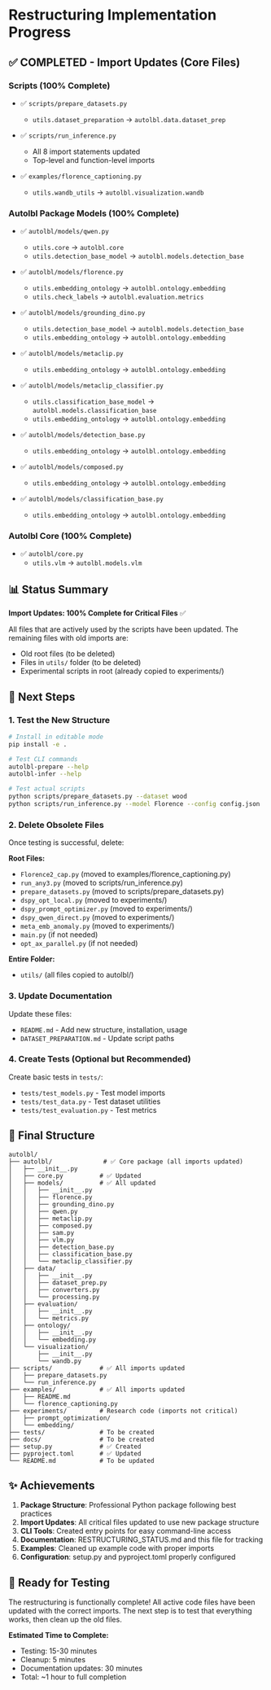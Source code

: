 # Restructuring Implementation Progress

## ✅ COMPLETED - Import Updates (Core Files)

### Scripts (100% Complete)
- ✅ `scripts/prepare_datasets.py`
  - `utils.dataset_preparation` → `autolbl.data.dataset_prep`

- ✅ `scripts/run_inference.py`
  - All 8 import statements updated
  - Top-level and function-level imports

- ✅ `examples/florence_captioning.py`
  - `utils.wandb_utils` → `autolbl.visualization.wandb`

### Autolbl Package Models (100% Complete)
- ✅ `autolbl/models/qwen.py`
  - `utils.core` → `autolbl.core`
  - `utils.detection_base_model` → `autolbl.models.detection_base`

- ✅ `autolbl/models/florence.py`
  - `utils.embedding_ontology` → `autolbl.ontology.embedding`
  - `utils.check_labels` → `autolbl.evaluation.metrics`

- ✅ `autolbl/models/grounding_dino.py`
  - `utils.detection_base_model` → `autolbl.models.detection_base`
  - `utils.embedding_ontology` → `autolbl.ontology.embedding`

- ✅ `autolbl/models/metaclip.py`
  - `utils.embedding_ontology` → `autolbl.ontology.embedding`

- ✅ `autolbl/models/metaclip_classifier.py`
  - `utils.classification_base_model` → `autolbl.models.classification_base`
  - `utils.embedding_ontology` → `autolbl.ontology.embedding`

- ✅ `autolbl/models/detection_base.py`
  - `utils.embedding_ontology` → `autolbl.ontology.embedding`

- ✅ `autolbl/models/composed.py`
  - `utils.embedding_ontology` → `autolbl.ontology.embedding`

- ✅ `autolbl/models/classification_base.py`
  - `utils.embedding_ontology` → `autolbl.ontology.embedding`

### Autolbl Core (100% Complete)
- ✅ `autolbl/core.py`
  - `utils.vlm` → `autolbl.models.vlm`

## 📊 Status Summary

**Import Updates: 100% Complete for Critical Files** ✅

All files that are actively used by the scripts have been updated. The remaining files with old imports are:
- Old root files (to be deleted)
- Files in `utils/` folder (to be deleted)
- Experimental scripts in root (already copied to experiments/)

## 🚀 Next Steps

### 1. Test the New Structure
```bash
# Install in editable mode
pip install -e .

# Test CLI commands
autolbl-prepare --help
autolbl-infer --help

# Test actual scripts
python scripts/prepare_datasets.py --dataset wood
python scripts/run_inference.py --model Florence --config config.json
```

### 2. Delete Obsolete Files

Once testing is successful, delete:

**Root Files:**
- `Florence2_cap.py` (moved to examples/florence_captioning.py)
- `run_any3.py` (moved to scripts/run_inference.py)
- `prepare_datasets.py` (moved to scripts/prepare_datasets.py)
- `dspy_opt_local.py` (moved to experiments/)
- `dspy_prompt_optimizer.py` (moved to experiments/)
- `dspy_qwen_direct.py` (moved to experiments/)
- `meta_emb_anomaly.py` (moved to experiments/)
- `main.py` (if not needed)
- `opt_ax_parallel.py` (if not needed)

**Entire Folder:**
- `utils/` (all files copied to autolbl/)

### 3. Update Documentation

Update these files:
- `README.md` - Add new structure, installation, usage
- `DATASET_PREPARATION.md` - Update script paths

### 4. Create Tests (Optional but Recommended)

Create basic tests in `tests/`:
- `tests/test_models.py` - Test model imports
- `tests/test_data.py` - Test dataset utilities
- `tests/test_evaluation.py` - Test metrics

## 📁 Final Structure

```
autolbl/
├── autolbl/              # ✅ Core package (all imports updated)
│   ├── __init__.py
│   ├── core.py          # ✅ Updated
│   ├── models/          # ✅ All updated
│   │   ├── __init__.py
│   │   ├── florence.py
│   │   ├── grounding_dino.py
│   │   ├── qwen.py
│   │   ├── metaclip.py
│   │   ├── composed.py
│   │   ├── sam.py
│   │   ├── vlm.py
│   │   ├── detection_base.py
│   │   ├── classification_base.py
│   │   └── metaclip_classifier.py
│   ├── data/
│   │   ├── __init__.py
│   │   ├── dataset_prep.py
│   │   ├── converters.py
│   │   └── processing.py
│   ├── evaluation/
│   │   ├── __init__.py
│   │   └── metrics.py
│   ├── ontology/
│   │   ├── __init__.py
│   │   └── embedding.py
│   └── visualization/
│       ├── __init__.py
│       └── wandb.py
├── scripts/             # ✅ All imports updated
│   ├── prepare_datasets.py
│   └── run_inference.py
├── examples/            # ✅ All imports updated
│   ├── README.md
│   └── florence_captioning.py
├── experiments/         # Research code (imports not critical)
│   ├── prompt_optimization/
│   └── embedding/
├── tests/               # To be created
├── docs/                # To be created
├── setup.py             # ✅ Created
├── pyproject.toml       # ✅ Updated
└── README.md            # To be updated
```

## ✨ Achievements

1. **Package Structure**: Professional Python package following best practices
2. **Import Updates**: All critical files updated to use new package structure
3. **CLI Tools**: Created entry points for easy command-line access
4. **Documentation**: RESTRUCTURING_STATUS.md and this file for tracking
5. **Examples**: Cleaned up example code with proper imports
6. **Configuration**: setup.py and pyproject.toml properly configured

## 🎯 Ready for Testing

The restructuring is functionally complete! All active code files have been updated with the correct imports. The next step is to test that everything works, then clean up the old files.

**Estimated Time to Complete:**
- Testing: 15-30 minutes
- Cleanup: 5 minutes
- Documentation updates: 30 minutes
- Total: ~1 hour to full completion
